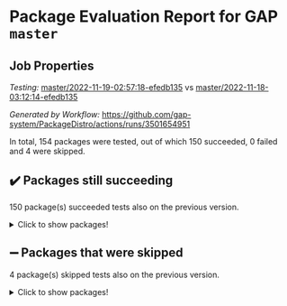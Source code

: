 # Package Evaluation Report for GAP `master`

## Job Properties

*Testing:* [master/2022-11-19-02:57:18-efedb135](https://github.com/gap-system/PackageDistro/blob/data/reports/master/2022-11-19-02:57:18-efedb135) vs [master/2022-11-18-03:12:14-efedb135](https://github.com/gap-system/PackageDistro/blob/data/reports/master/2022-11-18-03:12:14-efedb135)

*Generated by Workflow:* https://github.com/gap-system/PackageDistro/actions/runs/3501654951

In total, 154 packages were tested, out of which 150 succeeded, 0 failed and 4 were skipped.

## :heavy_check_mark: Packages still succeeding

150 package(s) succeeded tests also on the previous version.
<details><summary>Click to show packages!</summary>

- 4ti2interface 2022.09-01 [(success)](https://github.com/gap-system/PackageDistro/actions/runs/3501654951/jobs/5865561609)
- ace 5.6.1 [(success)](https://github.com/gap-system/PackageDistro/actions/runs/3501654951/jobs/5865561642)
- aclib 1.3.2 [(success)](https://github.com/gap-system/PackageDistro/actions/runs/3501654951/jobs/5865561676)
- agt 0.3 [(success)](https://github.com/gap-system/PackageDistro/actions/runs/3501654951/jobs/5865561709)
- alnuth 3.2.1 [(success)](https://github.com/gap-system/PackageDistro/actions/runs/3501654951/jobs/5865561742)
- anupq 3.2.6 [(success)](https://github.com/gap-system/PackageDistro/actions/runs/3501654951/jobs/5865561771)
- atlasrep 2.1.6 [(success)](https://github.com/gap-system/PackageDistro/actions/runs/3501654951/jobs/5865561797)
- autodoc 2022.10.20 [(success)](https://github.com/gap-system/PackageDistro/actions/runs/3501654951/jobs/5865561823)
- automata 1.15 [(success)](https://github.com/gap-system/PackageDistro/actions/runs/3501654951/jobs/5865561853)
- automgrp 1.3.2 [(success)](https://github.com/gap-system/PackageDistro/actions/runs/3501654951/jobs/5865561881)
- autpgrp 1.11 [(success)](https://github.com/gap-system/PackageDistro/actions/runs/3501654951/jobs/5865561907)
- cap 2022.11-16 [(success)](https://github.com/gap-system/PackageDistro/actions/runs/3501654951/jobs/5865561928)
- caratinterface 2.3.4 [(success)](https://github.com/gap-system/PackageDistro/actions/runs/3501654951/jobs/5865561949)
- cddinterface 2022.11.01 [(success)](https://github.com/gap-system/PackageDistro/actions/runs/3501654951/jobs/5865561970)
- circle 1.6.5 [(success)](https://github.com/gap-system/PackageDistro/actions/runs/3501654951/jobs/5865561993)
- classicpres 1.22 [(success)](https://github.com/gap-system/PackageDistro/actions/runs/3501654951/jobs/5865562006)
- cohomolo 1.6.10 [(success)](https://github.com/gap-system/PackageDistro/actions/runs/3501654951/jobs/5865562024)
- congruence 1.2.4 [(success)](https://github.com/gap-system/PackageDistro/actions/runs/3501654951/jobs/5865562043)
- corelg 1.56 [(success)](https://github.com/gap-system/PackageDistro/actions/runs/3501654951/jobs/5865562082)
- crime 1.6 [(success)](https://github.com/gap-system/PackageDistro/actions/runs/3501654951/jobs/5865562104)
- crisp 1.4.5 [(success)](https://github.com/gap-system/PackageDistro/actions/runs/3501654951/jobs/5865562136)
- crypting 0.10.4 [(success)](https://github.com/gap-system/PackageDistro/actions/runs/3501654951/jobs/5865562166)
- cryst 4.1.25 [(success)](https://github.com/gap-system/PackageDistro/actions/runs/3501654951/jobs/5865562199)
- crystcat 1.1.10 [(success)](https://github.com/gap-system/PackageDistro/actions/runs/3501654951/jobs/5865562242)
- ctbllib 1.3.4 [(success)](https://github.com/gap-system/PackageDistro/actions/runs/3501654951/jobs/5865562266)
- cubefree 1.19 [(success)](https://github.com/gap-system/PackageDistro/actions/runs/3501654951/jobs/5865562300)
- curlinterface 2.3.1 [(success)](https://github.com/gap-system/PackageDistro/actions/runs/3501654951/jobs/5865562335)
- cvec 2.7.6 [(success)](https://github.com/gap-system/PackageDistro/actions/runs/3501654951/jobs/5865562369)
- datastructures 0.3.0 [(success)](https://github.com/gap-system/PackageDistro/actions/runs/3501654951/jobs/5865562400)
- deepthought 1.0.6 [(success)](https://github.com/gap-system/PackageDistro/actions/runs/3501654951/jobs/5865562442)
- design 1.7 [(success)](https://github.com/gap-system/PackageDistro/actions/runs/3501654951/jobs/5865562480)
- difsets 2.3.1 [(success)](https://github.com/gap-system/PackageDistro/actions/runs/3501654951/jobs/5865562528)
- digraphs 1.6.0 [(success)](https://github.com/gap-system/PackageDistro/actions/runs/3501654951/jobs/5865562555)
- edim 1.3.6 [(success)](https://github.com/gap-system/PackageDistro/actions/runs/3501654951/jobs/5865562579)
- example 4.3.2 [(success)](https://github.com/gap-system/PackageDistro/actions/runs/3501654951/jobs/5865562600)
- examplesforhomalg 2022.10-01 [(success)](https://github.com/gap-system/PackageDistro/actions/runs/3501654951/jobs/5865562630)
- factint 1.6.3 [(success)](https://github.com/gap-system/PackageDistro/actions/runs/3501654951/jobs/5865562662)
- ferret 1.0.9 [(success)](https://github.com/gap-system/PackageDistro/actions/runs/3501654951/jobs/5865562702)
- fga 1.4.0 [(success)](https://github.com/gap-system/PackageDistro/actions/runs/3501654951/jobs/5865562736)
- fining 1.5.1 [(success)](https://github.com/gap-system/PackageDistro/actions/runs/3501654951/jobs/5865562773)
- float 1.0.3 [(success)](https://github.com/gap-system/PackageDistro/actions/runs/3501654951/jobs/5865562811)
- format 1.4.3 [(success)](https://github.com/gap-system/PackageDistro/actions/runs/3501654951/jobs/5865562838)
- forms 1.2.9 [(success)](https://github.com/gap-system/PackageDistro/actions/runs/3501654951/jobs/5865562869)
- fplsa 1.2.5 [(success)](https://github.com/gap-system/PackageDistro/actions/runs/3501654951/jobs/5865562899)
- fr 2.4.11 [(success)](https://github.com/gap-system/PackageDistro/actions/runs/3501654951/jobs/5865562932)
- francy 1.2.5 [(success)](https://github.com/gap-system/PackageDistro/actions/runs/3501654951/jobs/5865562964)
- fwtree 1.3 [(success)](https://github.com/gap-system/PackageDistro/actions/runs/3501654951/jobs/5865563000)
- gapdoc 1.6.6 [(success)](https://github.com/gap-system/PackageDistro/actions/runs/3501654951/jobs/5865563037)
- gauss 2022.11-01 [(success)](https://github.com/gap-system/PackageDistro/actions/runs/3501654951/jobs/5865563067)
- gaussforhomalg 2022.08-03 [(success)](https://github.com/gap-system/PackageDistro/actions/runs/3501654951/jobs/5865563101)
- gbnp 1.0.5 [(success)](https://github.com/gap-system/PackageDistro/actions/runs/3501654951/jobs/5865563140)
- generalizedmorphismsforcap 2022.11-01 [(success)](https://github.com/gap-system/PackageDistro/actions/runs/3501654951/jobs/5865563168)
- genss 1.6.8 [(success)](https://github.com/gap-system/PackageDistro/actions/runs/3501654951/jobs/5865563210)
- gradedmodules 2022.09-02 [(success)](https://github.com/gap-system/PackageDistro/actions/runs/3501654951/jobs/5865563233)
- gradedringforhomalg 2022.10-01 [(success)](https://github.com/gap-system/PackageDistro/actions/runs/3501654951/jobs/5865563256)
- grape 4.8.5 [(success)](https://github.com/gap-system/PackageDistro/actions/runs/3501654951/jobs/5865563292)
- groupoids 1.71 [(success)](https://github.com/gap-system/PackageDistro/actions/runs/3501654951/jobs/5865563325)
- grpconst 2.6.3 [(success)](https://github.com/gap-system/PackageDistro/actions/runs/3501654951/jobs/5865563374)
- guarana 0.96.3 [(success)](https://github.com/gap-system/PackageDistro/actions/runs/3501654951/jobs/5865563412)
- guava 3.17 [(success)](https://github.com/gap-system/PackageDistro/actions/runs/3501654951/jobs/5865563450)
- hap 1.47 [(success)](https://github.com/gap-system/PackageDistro/actions/runs/3501654951/jobs/5865563492)
- hapcryst 0.1.15 [(success)](https://github.com/gap-system/PackageDistro/actions/runs/3501654951/jobs/5865563522)
- hecke 1.5.3 [(success)](https://github.com/gap-system/PackageDistro/actions/runs/3501654951/jobs/5865563566)
- help 3.5 [(success)](https://github.com/gap-system/PackageDistro/actions/runs/3501654951/jobs/5865563601)
- homalg 2022.08-04 [(success)](https://github.com/gap-system/PackageDistro/actions/runs/3501654951/jobs/5865563632)
- homalgtocas 2022.11-02 [(success)](https://github.com/gap-system/PackageDistro/actions/runs/3501654951/jobs/5865563668)
- idrel 2.44 [(success)](https://github.com/gap-system/PackageDistro/actions/runs/3501654951/jobs/5865563699)
- images 1.3.1 [(success)](https://github.com/gap-system/PackageDistro/actions/runs/3501654951/jobs/5865563732)
- intpic 0.3.0 [(success)](https://github.com/gap-system/PackageDistro/actions/runs/3501654951/jobs/5865563773)
- io 4.8.0 [(success)](https://github.com/gap-system/PackageDistro/actions/runs/3501654951/jobs/5865563800)
- io_forhomalg 2022.11-01 [(success)](https://github.com/gap-system/PackageDistro/actions/runs/3501654951/jobs/5865563824)
- irredsol 1.4.4 [(success)](https://github.com/gap-system/PackageDistro/actions/runs/3501654951/jobs/5865563855)
- json 2.1.1 [(success)](https://github.com/gap-system/PackageDistro/actions/runs/3501654951/jobs/5865563886)
- jupyterkernel 1.4.1 [(success)](https://github.com/gap-system/PackageDistro/actions/runs/3501654951/jobs/5865563940)
- jupyterviz 1.5.6 [(success)](https://github.com/gap-system/PackageDistro/actions/runs/3501654951/jobs/5865563982)
- kan 1.34 [(success)](https://github.com/gap-system/PackageDistro/actions/runs/3501654951/jobs/5865564048)
- kbmag 1.5.10 [(success)](https://github.com/gap-system/PackageDistro/actions/runs/3501654951/jobs/5865564123)
- laguna 3.9.5 [(success)](https://github.com/gap-system/PackageDistro/actions/runs/3501654951/jobs/5865564193)
- liealgdb 2.2.1 [(success)](https://github.com/gap-system/PackageDistro/actions/runs/3501654951/jobs/5865564307)
- liepring 2.8 [(success)](https://github.com/gap-system/PackageDistro/actions/runs/3501654951/jobs/5865564393)
- liering 2.4.2 [(success)](https://github.com/gap-system/PackageDistro/actions/runs/3501654951/jobs/5865564482)
- linearalgebraforcap 2022.11-07 [(success)](https://github.com/gap-system/PackageDistro/actions/runs/3501654951/jobs/5865564567)
- localizeringforhomalg 2022.09-01 [(success)](https://github.com/gap-system/PackageDistro/actions/runs/3501654951/jobs/5865564638)
- loops 3.4.3 [(success)](https://github.com/gap-system/PackageDistro/actions/runs/3501654951/jobs/5865564712)
- lpres 1.0.3 [(success)](https://github.com/gap-system/PackageDistro/actions/runs/3501654951/jobs/5865564791)
- majoranaalgebras 1.5 [(success)](https://github.com/gap-system/PackageDistro/actions/runs/3501654951/jobs/5865564856)
- mapclass 1.4.6 [(success)](https://github.com/gap-system/PackageDistro/actions/runs/3501654951/jobs/5865564923)
- matgrp 0.70 [(success)](https://github.com/gap-system/PackageDistro/actions/runs/3501654951/jobs/5865564975)
- matricesforhomalg 2022.11-02 [(success)](https://github.com/gap-system/PackageDistro/actions/runs/3501654951/jobs/5865565014)
- modisom 2.5.3 [(success)](https://github.com/gap-system/PackageDistro/actions/runs/3501654951/jobs/5865565055)
- modulepresentationsforcap 2022.11-02 [(success)](https://github.com/gap-system/PackageDistro/actions/runs/3501654951/jobs/5865565113)
- modules 2022.09-01 [(success)](https://github.com/gap-system/PackageDistro/actions/runs/3501654951/jobs/5865565161)
- monoidalcategories 2022.11-02 [(success)](https://github.com/gap-system/PackageDistro/actions/runs/3501654951/jobs/5865565236)
- nconvex 2022.09-01 [(success)](https://github.com/gap-system/PackageDistro/actions/runs/3501654951/jobs/5865565287)
- nilmat 1.4.2 [(success)](https://github.com/gap-system/PackageDistro/actions/runs/3501654951/jobs/5865565389)
- nock 1.5 [(success)](https://github.com/gap-system/PackageDistro/actions/runs/3501654951/jobs/5865565508)
- normalizinterface 1.3.5 [(success)](https://github.com/gap-system/PackageDistro/actions/runs/3501654951/jobs/5865565571)
- nq 2.5.9 [(success)](https://github.com/gap-system/PackageDistro/actions/runs/3501654951/jobs/5865565640)
- numericalsgps 1.3.1 [(success)](https://github.com/gap-system/PackageDistro/actions/runs/3501654951/jobs/5865565714)
- openmath 11.5.1 [(success)](https://github.com/gap-system/PackageDistro/actions/runs/3501654951/jobs/5865565769)
- orb 4.9.0 [(success)](https://github.com/gap-system/PackageDistro/actions/runs/3501654951/jobs/5865565819)
- packagemanager 1.3.2 [(success)](https://github.com/gap-system/PackageDistro/actions/runs/3501654951/jobs/5865565876)
- patternclass 2.4.3 [(success)](https://github.com/gap-system/PackageDistro/actions/runs/3501654951/jobs/5865565918)
- permut 2.0.4 [(success)](https://github.com/gap-system/PackageDistro/actions/runs/3501654951/jobs/5865565964)
- polenta 1.3.10 [(success)](https://github.com/gap-system/PackageDistro/actions/runs/3501654951/jobs/5865566004)
- polymaking 0.8.6 [(success)](https://github.com/gap-system/PackageDistro/actions/runs/3501654951/jobs/5865566040)
- primgrp 3.4.2 [(success)](https://github.com/gap-system/PackageDistro/actions/runs/3501654951/jobs/5865566093)
- profiling 2.5.1 [(success)](https://github.com/gap-system/PackageDistro/actions/runs/3501654951/jobs/5865566140)
- qpa 1.34 [(success)](https://github.com/gap-system/PackageDistro/actions/runs/3501654951/jobs/5865566186)
- quagroup 1.8.3 [(success)](https://github.com/gap-system/PackageDistro/actions/runs/3501654951/jobs/5865566226)
- radiroot 2.9 [(success)](https://github.com/gap-system/PackageDistro/actions/runs/3501654951/jobs/5865566291)
- rcwa 4.7.0 [(success)](https://github.com/gap-system/PackageDistro/actions/runs/3501654951/jobs/5865566334)
- rds 1.8 [(success)](https://github.com/gap-system/PackageDistro/actions/runs/3501654951/jobs/5865566375)
- recog 1.4.2 [(success)](https://github.com/gap-system/PackageDistro/actions/runs/3501654951/jobs/5865566424)
- repndecomp 1.2.1 [(success)](https://github.com/gap-system/PackageDistro/actions/runs/3501654951/jobs/5865566472)
- repsn 3.1.0 [(success)](https://github.com/gap-system/PackageDistro/actions/runs/3501654951/jobs/5865566545)
- resclasses 4.7.3 [(success)](https://github.com/gap-system/PackageDistro/actions/runs/3501654951/jobs/5865566596)
- ringsforhomalg 2022.11-01 [(success)](https://github.com/gap-system/PackageDistro/actions/runs/3501654951/jobs/5865566638)
- sco 2022.09-01 [(success)](https://github.com/gap-system/PackageDistro/actions/runs/3501654951/jobs/5865566667)
- scscp 2.3.1 [(success)](https://github.com/gap-system/PackageDistro/actions/runs/3501654951/jobs/5865566706)
- semigroups 5.1.0 [(success)](https://github.com/gap-system/PackageDistro/actions/runs/3501654951/jobs/5865566759)
- sglppow 2.3 [(success)](https://github.com/gap-system/PackageDistro/actions/runs/3501654951/jobs/5865566807)
- sgpviz 0.999.5 [(success)](https://github.com/gap-system/PackageDistro/actions/runs/3501654951/jobs/5865566842)
- simpcomp 2.1.14 [(success)](https://github.com/gap-system/PackageDistro/actions/runs/3501654951/jobs/5865566890)
- singular 2022.09.23 [(success)](https://github.com/gap-system/PackageDistro/actions/runs/3501654951/jobs/5865566943)
- sla 1.5.3 [(success)](https://github.com/gap-system/PackageDistro/actions/runs/3501654951/jobs/5865566995)
- smallgrp 1.5.1 [(success)](https://github.com/gap-system/PackageDistro/actions/runs/3501654951/jobs/5865567039)
- smallsemi 0.6.13 [(success)](https://github.com/gap-system/PackageDistro/actions/runs/3501654951/jobs/5865567082)
- sonata 2.9.5 [(success)](https://github.com/gap-system/PackageDistro/actions/runs/3501654951/jobs/5865567120)
- sophus 1.27 [(success)](https://github.com/gap-system/PackageDistro/actions/runs/3501654951/jobs/5865567170)
- spinsym 1.5.2 [(success)](https://github.com/gap-system/PackageDistro/actions/runs/3501654951/jobs/5865567210)
- standardff 0.9.4 [(success)](https://github.com/gap-system/PackageDistro/actions/runs/3501654951/jobs/5865567254)
- symbcompcc 1.3.2 [(success)](https://github.com/gap-system/PackageDistro/actions/runs/3501654951/jobs/5865567306)
- thelma 1.3 [(success)](https://github.com/gap-system/PackageDistro/actions/runs/3501654951/jobs/5865567362)
- tomlib 1.2.9 [(success)](https://github.com/gap-system/PackageDistro/actions/runs/3501654951/jobs/5865567421)
- toolsforhomalg 2022.10-01 [(success)](https://github.com/gap-system/PackageDistro/actions/runs/3501654951/jobs/5865567470)
- toric 1.9.5 [(success)](https://github.com/gap-system/PackageDistro/actions/runs/3501654951/jobs/5865567512)
- toricvarieties 2022.07.13 [(success)](https://github.com/gap-system/PackageDistro/actions/runs/3501654951/jobs/5865567547)
- transgrp 3.6.3 [(success)](https://github.com/gap-system/PackageDistro/actions/runs/3501654951/jobs/5865567600)
- ugaly 4.0.3 [(success)](https://github.com/gap-system/PackageDistro/actions/runs/3501654951/jobs/5865567646)
- unipot 1.5 [(success)](https://github.com/gap-system/PackageDistro/actions/runs/3501654951/jobs/5865567689)
- unitlib 4.1.0 [(success)](https://github.com/gap-system/PackageDistro/actions/runs/3501654951/jobs/5865567734)
- utils 0.78 [(success)](https://github.com/gap-system/PackageDistro/actions/runs/3501654951/jobs/5865567795)
- uuid 0.7 [(success)](https://github.com/gap-system/PackageDistro/actions/runs/3501654951/jobs/5865567836)
- walrus 0.9991 [(success)](https://github.com/gap-system/PackageDistro/actions/runs/3501654951/jobs/5865567883)
- wedderga 4.10.2 [(success)](https://github.com/gap-system/PackageDistro/actions/runs/3501654951/jobs/5865567922)
- xmod 2.88 [(success)](https://github.com/gap-system/PackageDistro/actions/runs/3501654951/jobs/5865567964)
- xmodalg 1.22 [(success)](https://github.com/gap-system/PackageDistro/actions/runs/3501654951/jobs/5865568011)
- yangbaxter 0.10.1 [(success)](https://github.com/gap-system/PackageDistro/actions/runs/3501654951/jobs/5865568066)
- zeromqinterface 0.14 [(success)](https://github.com/gap-system/PackageDistro/actions/runs/3501654951/jobs/5865568108)
</details>

## :heavy_minus_sign: Packages that were skipped

4 package(s) skipped tests also on the previous version.
<details><summary>Click to show packages!</summary>

- browse 1.8.18 [(skipped)](https://github.com/gap-system/PackageDistro/actions/runs/3501654951/jobs/5865482052)
- itc 1.5.1 [(skipped)](https://github.com/gap-system/PackageDistro/actions/runs/3501654951/jobs/5865482052)
- polycyclic 2.16 [(skipped)](https://github.com/gap-system/PackageDistro/actions/runs/3501654951/jobs/5865482052)
- xgap 4.31 [(skipped)](https://github.com/gap-system/PackageDistro/actions/runs/3501654951/jobs/5865482052)
</details>

